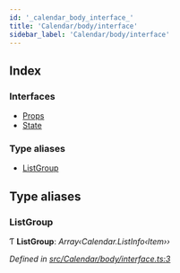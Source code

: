 ```yaml
---
id: '_calendar_body_interface_'
title: 'Calendar/body/interface'
sidebar_label: 'Calendar/body/interface'
---
```


## Index

### Interfaces

- [Props](../interfaces/_calendar_body_interface_.props.md)
- [State](../interfaces/_calendar_body_interface_.state.md)

### Type aliases

- [ListGroup](_calendar_body_interface_.md#listgroup)

## Type aliases

### ListGroup

Ƭ **ListGroup**: _Array‹Calendar.ListInfo‹Item››_

_Defined in [src/Calendar/body/interface.ts:3](https://github.com/tarojsx/ui/blob/v0.11.0/src/Calendar/body/interface.ts#L3)_
